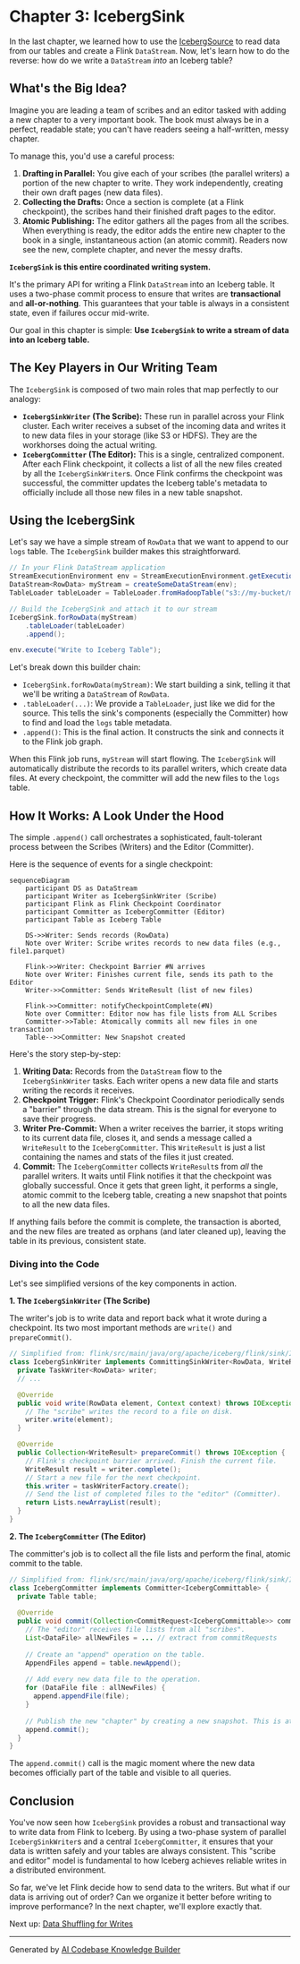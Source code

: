 # Chapter 3: IcebergSink

In the last chapter, we learned how to use the [IcebergSource](02_icebergsource_.md) to read data from our tables and create a Flink `DataStream`. Now, let's learn how to do the reverse: how do we write a `DataStream` *into* an Iceberg table?

## What's the Big Idea?

Imagine you are leading a team of scribes and an editor tasked with adding a new chapter to a very important book. The book must always be in a perfect, readable state; you can't have readers seeing a half-written, messy chapter.

To manage this, you'd use a careful process:
1.  **Drafting in Parallel:** You give each of your scribes (the parallel writers) a portion of the new chapter to write. They work independently, creating their own draft pages (new data files).
2.  **Collecting the Drafts:** Once a section is complete (at a Flink checkpoint), the scribes hand their finished draft pages to the editor.
3.  **Atomic Publishing:** The editor gathers all the pages from all the scribes. When everything is ready, the editor adds the entire new chapter to the book in a single, instantaneous action (an atomic commit). Readers now see the new, complete chapter, and never the messy drafts.

**`IcebergSink` is this entire coordinated writing system.**

It's the primary API for writing a Flink `DataStream` into an Iceberg table. It uses a two-phase commit process to ensure that writes are **transactional** and **all-or-nothing**. This guarantees that your table is always in a consistent state, even if failures occur mid-write.

Our goal in this chapter is simple: **Use `IcebergSink` to write a stream of data into an Iceberg table.**

## The Key Players in Our Writing Team

The `IcebergSink` is composed of two main roles that map perfectly to our analogy:

*   **`IcebergSinkWriter` (The Scribe):** These run in parallel across your Flink cluster. Each writer receives a subset of the incoming data and writes it to new data files in your storage (like S3 or HDFS). They are the workhorses doing the actual writing.
*   **`IcebergCommitter` (The Editor):** This is a single, centralized component. After each Flink checkpoint, it collects a list of all the new files created by all the `IcebergSinkWriter`s. Once Flink confirms the checkpoint was successful, the committer updates the Iceberg table's metadata to officially include all those new files in a new table snapshot.

## Using the IcebergSink

Let's say we have a simple stream of `RowData` that we want to append to our `logs` table. The `IcebergSink` builder makes this straightforward.

```java
// In your Flink DataStream application
StreamExecutionEnvironment env = StreamExecutionEnvironment.getExecutionEnvironment();
DataStream<RowData> myStream = createSomeDataStream(env);
TableLoader tableLoader = TableLoader.fromHadoopTable("s3://my-bucket/my-warehouse/logs");

// Build the IcebergSink and attach it to our stream
IcebergSink.forRowData(myStream)
    .tableLoader(tableLoader)
    .append();

env.execute("Write to Iceberg Table");
```

Let's break down this builder chain:
*   `IcebergSink.forRowData(myStream)`: We start building a sink, telling it that we'll be writing a `DataStream` of `RowData`.
*   `.tableLoader(...)`: We provide a `TableLoader`, just like we did for the source. This tells the sink's components (especially the Committer) how to find and load the `logs` table metadata.
*   `.append()`: This is the final action. It constructs the sink and connects it to the Flink job graph.

When this Flink job runs, `myStream` will start flowing. The `IcebergSink` will automatically distribute the records to its parallel writers, which create data files. At every checkpoint, the committer will add the new files to the `logs` table.

## How It Works: A Look Under the Hood

The simple `.append()` call orchestrates a sophisticated, fault-tolerant process between the Scribes (Writers) and the Editor (Committer).

Here is the sequence of events for a single checkpoint:

```mermaid
sequenceDiagram
    participant DS as DataStream
    participant Writer as IcebergSinkWriter (Scribe)
    participant Flink as Flink Checkpoint Coordinator
    participant Committer as IcebergCommitter (Editor)
    participant Table as Iceberg Table

    DS->>Writer: Sends records (RowData)
    Note over Writer: Scribe writes records to new data files (e.g., file1.parquet)
    
    Flink->>Writer: Checkpoint Barrier #N arrives
    Note over Writer: Finishes current file, sends its path to the Editor
    Writer->>Committer: Sends WriteResult (list of new files)
    
    Flink->>Committer: notifyCheckpointComplete(#N)
    Note over Committer: Editor now has file lists from ALL Scribes
    Committer->>Table: Atomically commits all new files in one transaction
    Table-->>Committer: New Snapshot created
```

Here's the story step-by-step:
1.  **Writing Data:** Records from the `DataStream` flow to the `IcebergSinkWriter` tasks. Each writer opens a new data file and starts writing the records it receives.
2.  **Checkpoint Trigger:** Flink's Checkpoint Coordinator periodically sends a "barrier" through the data stream. This is the signal for everyone to save their progress.
3.  **Writer Pre-Commit:** When a writer receives the barrier, it stops writing to its current data file, closes it, and sends a message called a `WriteResult` to the `IcebergCommitter`. This `WriteResult` is just a list containing the names and stats of the files it just created.
4.  **Commit:** The `IcebergCommitter` collects `WriteResult`s from *all* the parallel writers. It waits until Flink notifies it that the checkpoint was globally successful. Once it gets that green light, it performs a single, atomic commit to the Iceberg table, creating a new snapshot that points to all the new data files.

If anything fails before the commit is complete, the transaction is aborted, and the new files are treated as orphans (and later cleaned up), leaving the table in its previous, consistent state.

### Diving into the Code

Let's see simplified versions of the key components in action.

**1. The `IcebergSinkWriter` (The Scribe)**

The writer's job is to write data and report back what it wrote during a checkpoint. Its two most important methods are `write()` and `prepareCommit()`.

```java
// Simplified from: flink/src/main/java/org/apache/iceberg/flink/sink/IcebergSinkWriter.java
class IcebergSinkWriter implements CommittingSinkWriter<RowData, WriteResult> {
  private TaskWriter<RowData> writer;
  // ...

  @Override
  public void write(RowData element, Context context) throws IOException {
    // The "scribe" writes the record to a file on disk.
    writer.write(element);
  }

  @Override
  public Collection<WriteResult> prepareCommit() throws IOException {
    // Flink's checkpoint barrier arrived. Finish the current file.
    WriteResult result = writer.complete();
    // Start a new file for the next checkpoint.
    this.writer = taskWriterFactory.create();
    // Send the list of completed files to the "editor" (Committer).
    return Lists.newArrayList(result);
  }
}
```

**2. The `IcebergCommitter` (The Editor)**

The committer's job is to collect all the file lists and perform the final, atomic commit to the table.

```java
// Simplified from: flink/src/main/java/org/apache/iceberg/flink/sink/IcebergCommitter.java
class IcebergCommitter implements Committer<IcebergCommittable> {
  private Table table;
  
  @Override
  public void commit(Collection<CommitRequest<IcebergCommittable>> commitRequests) {
    // The "editor" receives file lists from all "scribes".
    List<DataFile> allNewFiles = ... // extract from commitRequests
    
    // Create an "append" operation on the table.
    AppendFiles append = table.newAppend();
    
    // Add every new data file to the operation.
    for (DataFile file : allNewFiles) {
      append.appendFile(file);
    }
    
    // Publish the new "chapter" by creating a new snapshot. This is atomic.
    append.commit();
  }
}
```
The `append.commit()` call is the magic moment where the new data becomes officially part of the table and visible to all queries.

## Conclusion

You've now seen how `IcebergSink` provides a robust and transactional way to write data from Flink to Iceberg. By using a two-phase system of parallel `IcebergSinkWriter`s and a central `IcebergCommitter`, it ensures that your data is written safely and your tables are always consistent. This "scribe and editor" model is fundamental to how Iceberg achieves reliable writes in a distributed environment.

So far, we've let Flink decide how to send data to the writers. But what if our data is arriving out of order? Can we organize it better before writing to improve performance? In the next chapter, we'll explore exactly that.

Next up: [Data Shuffling for Writes](04_data_shuffling_for_writes_.md)

---

Generated by [AI Codebase Knowledge Builder](https://github.com/The-Pocket/Tutorial-Codebase-Knowledge)